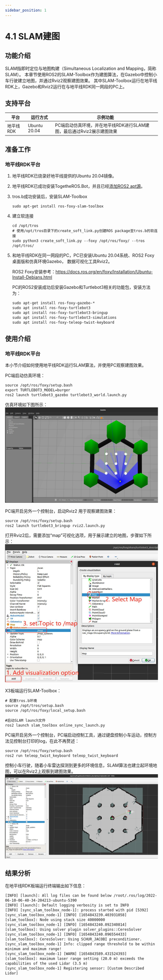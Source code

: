 ```yaml
---
sidebar_position: 1
---
```


# 4.1 SLAM建图

## 功能介绍
SLAM指即时定位与地图构建（Simultaneous Localization and Mapping，简称SLAM）。
本章节使用ROS2的SLAM-Toolbox作为建图算法，在Gazebo中控制小车行驶建立地图，并通过Rviz2观察建图效果。
其中SLAM-Toolbox运行在地平线RDK上，Gazebo和Rviz2运行在与地平线RDK同一网段的PC上。

## 支持平台

| 平台    | 运行方式     | 示例功能                       |
| ------- | ------------ | ------------------------------ |
| 地平线RDK| Ubuntu 20.04 | PC端启动仿真环境，并在地平线RDK进行SLAM建图，最后通过Rviz2展示建图效果 |

## 准备工作

### 地平线RDK平台

1. 地平线RDK已烧录好地平线提供的Ubuntu 20.04镜像。

2. 地平线RDK已成功安装TogetheROS.Bot，并且已经[添加ROS2 apt源](https://developer.horizon.ai/api/v1/fileData/TogetherROS/quick_start/install_use_ros_pkg.html#)。

3. tros.b成功安装后，安装SLAM-Toolbox
    ```
    sudo apt-get install ros-foxy-slam-toolbox
    ```
4. 建立软连接
    ```
    cd /opt/tros
    # 使用/opt/tros目录下的create_soft_link.py创建ROS package至tros.b的软连接
    sudo python3 create_soft_link.py --foxy /opt/ros/foxy/ --tros /opt/tros/
    ```
5. 和地平线RDK在同一网段的PC，PC已安装Ubuntu 20.04系统、ROS2 Foxy桌面版和仿真环境Gazebo，
数据可视化工具Rviz2。

    ROS2 Foxy安装参考：https://docs.ros.org/en/foxy/Installation/Ubuntu-Install-Debians.html

    PC的ROS2安装成功后安装Gazebo和Turtlebot3相关的功能包，安装方法为：

    ```
    sudo apt-get install ros-foxy-gazebo-*
    sudo apt install ros-foxy-turtlebot3
    sudo apt install ros-foxy-turtlebot3-bringup
    sudo apt install ros-foxy-turtlebot3-simulations
    sudo apt install ros-foxy-teleop-twist-keyboard
    ```

## 使用介绍

### 地平线RDK平台
本小节介绍如何使用地平线RDK运行SLAM算法，并使用PC观察建图效果。

PC端启动仿真环境：

```
source /opt/ros/foxy/setup.bash
export TURTLEBOT3_MODEL=burger
ros2 launch turtlebot3_gazebo turtlebot3_world.launch.py
```
仿真环境如下图所示：
![](./image/slam/gazebo.jpg)

PC端开启另外一个控制台，启动Rviz2 用于观察建图效果：
```
source /opt/ros/foxy/setup.bash
ros2 launch turtlebot3_bringup rviz2.launch.py
```
打开Rviz2后，需要添加“map”可视化选项，用于展示建立的地图，步骤如下所示：
![](./image/slam/rvizsetting.jpg)

X3板端运行SLAM-Toolbox：

```
# 配置tros.b环境
source /opt/tros/setup.bash
source /opt/ros/foxy/local_setup.bash

#启动SLAM launch文件
ros2 launch slam_toolbox online_sync_launch.py
```

PC端开启另外一个控制台，PC端启动控制工具，通过键盘控制小车运动，控制方法见控制台打印的log，在此不再赘述：
```
source /opt/ros/foxy/setup.bash
ros2 run teleop_twist_keyboard teleop_twist_keyboard
```
控制小车行驶，随着小车雷达探测到更多的环境信息，SLAM算法也建立起环境地图，可以在Rviz2上观察到建图效果。
![](./image/slam/map.jpg)


## 结果分析

在地平线RDK板端运行终端输出如下信息：

```
[INFO] [launch]: All log files can be found below /root/.ros/log/2022-06-10-06-40-34-204213-ubuntu-5390
[INFO] [launch]: Default logging verbosity is set to INFO
[INFO] [sync_slam_toolbox_node-1]: process started with pid [5392]
[sync_slam_toolbox_node-1] [INFO] [1654843239.403931058] [slam_toolbox]: Node using stack size 40000000
[sync_slam_toolbox_node-1] [INFO] [1654843240.092340814] [slam_toolbox]: Using solver plugin solver_plugins::CeresSolver
[sync_slam_toolbox_node-1] [INFO] [1654843240.096554433] [slam_toolbox]: CeresSolver: Using SCHUR_JACOBI preconditioner.
[sync_slam_toolbox_node-1] Info: clipped range threshold to be within minimum and maximum range!
[sync_slam_toolbox_node-1] [WARN] [1654843589.431524393] [slam_toolbox]: maximum laser range setting (20.0 m) exceeds the capabilities of the used Lidar (3.5 m)
[sync_slam_toolbox_node-1] Registering sensor: [Custom Described Lidar]
```

